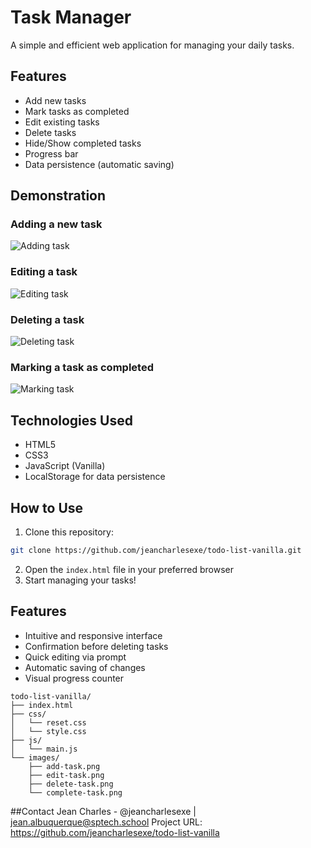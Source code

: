 # Task Manager

A simple and efficient web application for managing your daily tasks.

## Features

- Add new tasks
- Mark tasks as completed
- Edit existing tasks
- Delete tasks
- Hide/Show completed tasks
- Progress bar
- Data persistence (automatic saving)

## Demonstration

### Adding a new task
![Adding task](./images/add-task.gif)

### Editing a task
![Editing task](./images/edit-task.gif)

### Deleting a task
![Deleting task](./images/delete-task.gif)

### Marking a task as completed
![Marking task](./images/complete-task.gif)

## Technologies Used

- HTML5
- CSS3
- JavaScript (Vanilla)
- LocalStorage for data persistence

## How to Use

1. Clone this repository:
```bash
git clone https://github.com/jeancharlesexe/todo-list-vanilla.git
```
2. Open the `index.html` file in your preferred browser  
3. Start managing your tasks!

## Features

- Intuitive and responsive interface  
- Confirmation before deleting tasks  
- Quick editing via prompt  
- Automatic saving of changes  
- Visual progress counter  

```
todo-list-vanilla/
├── index.html
├── css/
│   └── reset.css
│   └── style.css
├── js/
│   └── main.js
└── images/
    ├── add-task.png
    ├── edit-task.png
    ├── delete-task.png
    └── complete-task.png
```

##Contact
Jean Charles - @jeancharlesexe | jean.albuquerque@sptech.school
Project URL: https://github.com/jeancharlesexe/todo-list-vanilla
